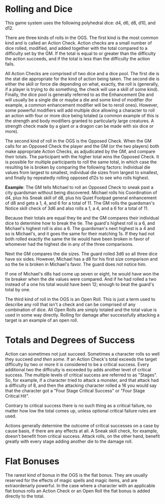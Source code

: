 # Rolling and Dice

This game system uses the following polyhedral dice: d4, d6, d8, d10, and d12.

There are three kinds of rolls in the OGS. The first kind is the most common kind and is called an Action Check. Action checks are a small number of dice rolled, modified, and added together with the total compared to a difficulty set by the GM. If the total is equal to or greater than the difficulty the action succeeds, and if the total is less than the difficulty the action fails.

All Action Checks are comprised of two dice and a dice pool. The first die is the stat die appropriate for the kind of action being taken. The second die is either the skill or force die depending on what, exactly, the roll is (generally, if a player is trying to do something, the check will use a skill of some kind). Finally, the dice pool is generally referred to as the Enhancement Die and will usually be a single die or maybe a die and some kind of modifier (for example, a common enhancement modifier will be to reroll ones). However, some powerful modifiers will add multiple dice allowing a character to roll an action with four or more dice being totaled (a common example of this is the strength and body modifiers granted to particularly large creatures. A strength check made by a giant or a dragon can be made with six dice or more).

The second kind of roll in the OGS is the Opposed Check. When the GM calls for an Opposed Check the player and the GM (or the two players) both make appropriate Action Checks, as adjudicated by the GM, and compare their totals. The participant with the higher total wins the Opposed Check. It is possible for multiple participants to roll the same total, in which case the resulting tie is broken by comparing the following factors: Individual die values from largest to smallest, individual die sizes from largest to smallest, and finally by repeatedly rolling opposed d12s to see who rolls highest.

**Example**: The GM tells Michael to roll an Opposed Check to sneak past a city guardsman without being discovered. Michael rolls his Coordination of d4, plus his Sneak skill of d8, plus his Quiet Footpad general enhancement of d8 and gets a 1, 4, and 6 for a total of 11. The GM rolls the guardsman's Notice skill check of 3d6 and also rolls a 1, a 4, and a 6 for a total of 11.

Because their totals are equal they tie and the GM compares their individual dice to determine how to break the tie. The guard's highest roll is a 6, and Michael's highest roll is also a 6. The guardsman's next highest is a 4 and so is Michael's, and it goes the same for their matching 1s. If they had not both rolled exactly the same the tie would have been broken in favor of whomever had the highest die in any of the three comparisons.

Next the GM compares the die sizes. The guard rolled 3d6 so all three dice have six sides. However, Michael has a d8 for his first size comparison and so the tie is broken in Michael's favor. The guard does not notice him.

If one of Michael's d8s had come up seven or eight, he would have won the tie breaker when the die values were compared. And if he had rolled a two instead of a one his total would have been 12; enough to beat the guard's total by one.

The third kind of roll in the OGS is an Open Roll. This is just a term used to describe any roll that isn't a check and can be comprised of any combination of dice. All Open Rolls are simply totaled and the total value is used in some way directly. Rolling for damage after successfully attacking a target is an example of an open roll.

# Totals and Degrees of Success

Action can sometimes not just succeed. Sometimes a character rolls so well they succeed _and then some_. If an Action Check's total exceeds the target difficulty by two or more it is considered to be a critical success. Every additional two the difficulty is exceeded by adds another level of critical success. The multiple levels of critical success are referred to as "Stages". So, for example, if a character tried to attack a monster, and that attack had a difficulty of 8, and then the attacking character rolled a 16 you would say that the character got a "Four Stage Critical Success" or "Four Stage Critical Hit".

Contrary to critical success there is no such thing as a critical failure, no matter how low the total comes up, unless optional critical failure rules are used.

Actions generally determine the outcome of critical successes on a case by cause basis, if there are any effects at all. A Sneak skill check, for example, doesn't benefit from critical success. Attack rolls, on the other hand, benefit greatly with every stage adding another die to the damage roll.

# Flat Bonuses

The rarest kind of bonus in the OGS is the flat bonus. They are usually reserved for the effects of magic spells and magic items, and are extraordenarly powerful. In the case where a character with an applicable flat bonus rolls an Action Check or an Open Roll the flat bonus is added directly to the total.
